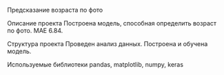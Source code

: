 Предсказание возраста по фото 

Описание проекта
Построена модель, способная определить возраст по фото. 
MAE 6.84.

Структура проекта
Проведен анализ данных.
Построена и обучена модель.

Используемые библиотеки
pandas, matplotlib, numpy, keras